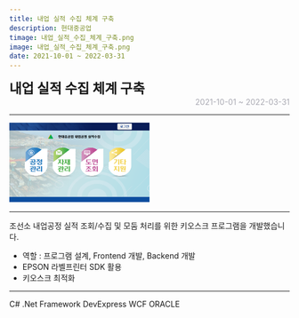```yaml
---
title: 내업 실적 수집 체계 구축
description: 현대중공업
timage: 내업_실적_수집_체계_구축.png
image: 내업_실적_수집_체계_구축.png
date: 2021-10-01 ~ 2022-03-31
---
```


<div style="font-weight: bold; font-size: 1.5rem">내업 실적 수집 체계 구축</div>
<div style="text-align: right; color: #aaaab3">2021-10-01 ~ 2022-03-31</div>

---

<img
    class="hyde page-image"
    src="/assets/images/projects/내업_실적_수집_체계_구축.png"
    alt="{{ page.image | split: '.' | first }}"
    width="50%"
    height="50%"
/>

---

조선소 내업공정 실적 조회/수집 및 모둠 처리를 위한 키오스크 프로그램을 개발했습니다.

- 역할 : 프로그램 설계, Frontend 개발, Backend 개발
- EPSON 라벨프린터 SDK 활용
- 키오스크 최적화

---

<div class="hyde tags skills">
    <a class="hyde tag">C#</a>
    <a class="hyde tag">.Net Framework</a>
    <a class="hyde tag">DevExpress</a>
    <a class="hyde tag">WCF</a>
    <a class="hyde tag">ORACLE</a>
</div>
